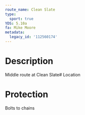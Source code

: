 ```yaml
---
route_name: Clean Slate
type:
  sport: true
YDS: 5.10a
fa: Mike Moore
metadata:
  legacy_id: '112560174'
---
```

# Description
Middle route at Clean Slate# Location
# Protection
Bolts to chains